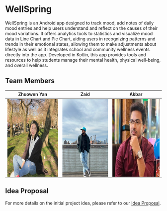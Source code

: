 # WellSpring

WellSpring is an Android app designed to track mood, add notes of daily mood entries and help users understand and reflect on the causes of their mood variations. It offers analytics tools to statistics and visualize mood data in Line Chart and Pie Chart, aiding users in recognizing patterns and trends in their emotional states, allowing them to make adjustments about lifestyle as well as it integrates school and community wellness events directly into the app. 
Developed in Kotlin, this app provides tools and resources to help students manage their mental health, physical well-being, and overall wellness.

## Team Members

| Zhuowen Yan | Zaid | Akbar |
|:-----------:|:----:|:-----:|
| <img src="https://github.com/CS639-WellSpring/WellSpring/blob/main/img-folder/zhuowen.jpg" width="250" height="250" alt="Zhuowen" align="center" /> | <img src="https://github.com/CS639-WellSpring/WellSpring/blob/main/img-folder/zaid.JPEG" width="250" height="250" alt="Zaid" align="center" /> | <img src="https://github.com/CS639-WellSpring/WellSpring/blob/main/img-folder/Akbar.jpg" width="250" height="250" alt="Akbar" align="center" /> |

## Idea Proposal
For more details on the initial project idea, please refer to our [Idea Proposal](https://docs.google.com/document/d/16VK8QEO1k3YN_DWR8LQGigHSgqhZ_y5vnebZW-SnGIw/edit?usp=drive_link).

